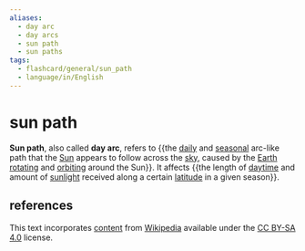 ```yaml
---
aliases:
  - day arc
  - day arcs
  - sun path
  - sun paths
tags:
  - flashcard/general/sun_path
  - language/in/English
---
```


# sun path

__Sun path__, also called __day arc__, refers to {{the [daily](diurnal%20motion.md) and [seasonal](season.md) arc-like path that the [Sun](Sun.md) appears to follow across the [sky](sky.md), caused by the [Earth](Earth.md) [rotating](Earth's%20rotation.md) and [orbiting](Earth's%20orbit.md) around the Sun}}. It affects {{the length of [daytime](daytime.md) and amount of [sunlight](sunlight.md) received along a certain [latitude](latitude.md) in a given season}}. <!--SR:!2024-09-15,56,310!2024-07-24,17,290-->

## references

This text incorporates [content](https://en.wikipedia.org/wiki/sun_path) from [Wikipedia](Wikipedia.md) available under the [CC BY-SA 4.0](https://creativecommons.org/licenses/by-sa/4.0/) license.
